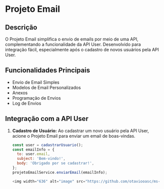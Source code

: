 # Projeto Email

## Descrição

O Projeto Email simplifica o envio de emails por meio de uma API, complementando a funcionalidade da API User. Desenvolvido para integração fácil, especialmente após o cadastro de novos usuários pela API User.

## Funcionalidades Principais

- Envio de Email Simples
- Modelos de Email Personalizados
- Anexos
- Programação de Envios
- Log de Envios

## Integração com a API User

1. **Cadastro de Usuário:** Ao cadastrar um novo usuário pela API User, acione o Projeto Email para enviar um email de boas-vindas.

   ```javascript
   const user = cadastrarUsuario();
   const emailInfo = {
     to: user.email,
     subject: 'Bem-vindo!',
     body: 'Obrigado por se cadastrar!',
   };
   projetoEmailService.enviarEmail(emailInfo);

   <img width="636" alt="image" src="https://github.com/otaviooasc/ms-email/assets/52991335/d31cdd3c-ae81-45ed-b8fa-372fd2d37a05">
